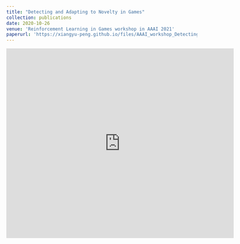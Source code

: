 ```yaml
---
title: "Detecting and Adapting to Novelty in Games"
collection: publications
date: 2020-10-26
venue: 'Reinforcement Learning in Games workshop in AAAI 2021'
paperurl: 'https://xiangyu-peng.github.io/files/AAAI_workshop_Detecting_and_Adapting_to_Novelty_in_Games.pdf'
---
```


<embed src="https://xiangyu-peng.github.io/files/AAAI_workshop_Detecting_and_Adapting_to_Novelty_in_Games.pdf" type="application/pdf" width="600px" height="500px" />
